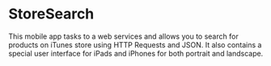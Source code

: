 # StoreSearch

This mobile app tasks to a web services and allows you to search for products on iTunes store using HTTP Requests and JSON. It also contains a special user interface for iPads and iPhones for both portrait and landscape.
  
